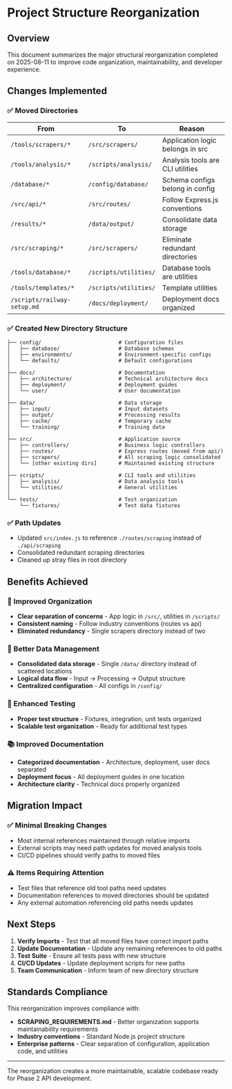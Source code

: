 # Project Structure Reorganization

## Overview
This document summarizes the major structural reorganization completed on 2025-08-11 to improve code organization, maintainability, and developer experience.

## Changes Implemented

### ✅ Moved Directories

| From | To | Reason |
|------|----|---------| 
| `/tools/scrapers/*` | `/src/scrapers/` | Application logic belongs in src |
| `/tools/analysis/*` | `/scripts/analysis/` | Analysis tools are CLI utilities |  
| `/database/*` | `/config/database/` | Schema configs belong in config |
| `/src/api/*` | `/src/routes/` | Follow Express.js conventions |
| `/results/*` | `/data/output/` | Consolidate data storage |
| `/src/scraping/*` | `/src/scrapers/` | Eliminate redundant directories |
| `/tools/database/*` | `/scripts/utilities/` | Database tools are utilities |
| `/tools/templates/*` | `/scripts/utilities/` | Template utilities |
| `/scripts/railway-setup.md` | `/docs/deployment/` | Deployment docs organized |

### ✅ Created New Directory Structure

```
├── config/                         # Configuration files
│   ├── database/                   # Database schemas  
│   ├── environments/               # Environment-specific configs
│   └── defaults/                   # Default configurations
│
├── docs/                           # Documentation
│   ├── architecture/               # Technical architecture docs
│   ├── deployment/                 # Deployment guides
│   └── user/                       # User documentation
│
├── data/                           # Data storage
│   ├── input/                      # Input datasets
│   ├── output/                     # Processing results
│   ├── cache/                      # Temporary cache
│   └── training/                   # Training data
│
├── src/                            # Application source
│   ├── controllers/                # Business logic controllers
│   ├── routes/                     # Express routes (moved from api/)
│   ├── scrapers/                   # All scraping logic consolidated
│   └── [other existing dirs]       # Maintained existing structure
│
├── scripts/                        # CLI tools and utilities
│   ├── analysis/                   # Data analysis tools
│   └── utilities/                  # General utilities
│
└── tests/                          # Test organization
    └── fixtures/                   # Test data fixtures
```

### ✅ Path Updates

- Updated `src/index.js` to reference `./routes/scraping` instead of `./api/scraping`
- Consolidated redundant scraping directories
- Cleaned up stray files in root directory

## Benefits Achieved

### 🎯 Improved Organization
- **Clear separation of concerns** - App logic in `/src/`, utilities in `/scripts/`
- **Consistent naming** - Follow industry conventions (routes vs api)
- **Eliminated redundancy** - Single scrapers directory instead of two

### 📁 Better Data Management  
- **Consolidated data storage** - Single `/data/` directory instead of scattered locations
- **Logical data flow** - Input → Processing → Output structure
- **Centralized configuration** - All configs in `/config/`

### 🧪 Enhanced Testing
- **Proper test structure** - Fixtures, integration, unit tests organized
- **Scalable test organization** - Ready for additional test types

### 📚 Improved Documentation
- **Categorized documentation** - Architecture, deployment, user docs separated
- **Deployment focus** - All deployment guides in one location
- **Architecture clarity** - Technical docs properly organized

## Migration Impact

### ✅ Minimal Breaking Changes
- Most internal references maintained through relative imports
- External scripts may need path updates for moved analysis tools
- CI/CD pipelines should verify paths to moved files

### ⚠️ Items Requiring Attention
- Test files that reference old tool paths need updates
- Documentation references to moved directories should be updated
- Any external automation referencing old paths needs updates

## Next Steps

1. **Verify Imports** - Test that all moved files have correct import paths
2. **Update Documentation** - Update any remaining references to old paths  
3. **Test Suite** - Ensure all tests pass with new structure
4. **CI/CD Updates** - Update deployment scripts for new paths
5. **Team Communication** - Inform team of new directory structure

## Standards Compliance

This reorganization improves compliance with:
- **SCRAPING_REQUIREMENTS.md** - Better organization supports maintainability requirements
- **Industry conventions** - Standard Node.js project structure
- **Enterprise patterns** - Clear separation of configuration, application code, and utilities

---

The reorganization creates a more maintainable, scalable codebase ready for Phase 2 API development.
